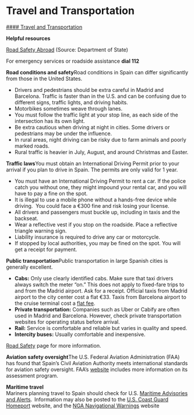 # Travel and Transportation

[#### Travel and Transportation](javascript:void(0); "Travel and Transportation")

**Helpful resources**

[Road Safety Abroad](https://travel.state.gov/content/travel/en/international-travel/before-you-go/driving-and-road-safety.html) (Source: Department of State)

For emergency services or roadside assistance **dial 112**

**Road conditions and safety**Road conditions in Spain can differ significantly from those in the United States.

* Drivers and pedestrians should be extra careful in Madrid and Barcelona. Traffic is faster than in the U.S. and can be confusing due to different signs, traffic lights, and driving habits.
* Motorbikes sometimes weave through lanes.
* You must follow the traffic light at your stop line, as each side of the intersection has its own light.
* Be extra cautious when driving at night in cities. Some drivers or pedestrians may be under the influence.
* In rural areas, night driving can be risky due to farm animals and poorly marked roads.
* Rural traffic is heavier in July, August, and around Christmas and Easter.

**Traffic laws**You must obtain an International Driving Permit prior to your arrival if you plan to drive in Spain. The permits are only valid for 1 year.

* You must have an International Driving Permit to rent a car. If the police catch you without one, they might impound your rental car, and you will have to pay a fine on the spot.
* It is illegal to use a mobile phone without a hands-free device while driving.  You could face a €300 fine and risk losing your license.
* All drivers and passengers must buckle up, including in taxis and the backseat.
* Wear a reflective vest if you stop on the roadside. Place a reflective triangle warning sign.
* Liability insurance is required to drive any car or motorcycle.
* If stopped by local authorities, you may be fined on the spot. You will get a receipt for payment.

**Public transportation**Public transportation in large Spanish cities is generally excellent.

* **Cabs:** Only use clearly identified cabs. Make sure that taxi drivers always switch the meter “on.” This does not apply to fixed-fare trips to and from the Madrid airport. Ask for a receipt. Official taxis from Madrid airport to the city center cost a flat €33. Taxis from Barcelona airport to the cruise terminal cost a [flat fee](https://usdos-my.sharepoint.com/personal/centolasm_state_gov/Documents/Infotaxi).
* **Private transportation:** Companies such as Uber or Cabify are often used in Madrid and Barcelona. However, check private transportation websites for operating status before arrival.
* **Rail:** Service is comfortable and reliable but varies in quality and speed.
* **Intercity buses:** Usually comfortable and inexpensive.

[Road Safety](https://travel.state.gov/content/travel/en/international-travel/before-you-go/driving-and-road-safety.html) page for more information.

**Aviation safety oversight**The U.S. Federal Aviation Administration (FAA) has found that Spain’s Civil Aviation Authority meets international standards for aviation safety oversight. FAA’s [website](https://www.faa.gov/about/initiatives/iasa) includes more information on its assessment program.

**Maritime travel**  
Mariners planning travel to Spain should check for U.S. [Maritime Advisories and Alerts](https://www.maritime.dot.gov/msci-advisories).  Information may also be posted to the [U.S. Coast Guard Homeport](https://mmcvqr.uscg.mil/missions) website, and the [NGA Navigational Warnings](https://msi.nga.mil/NavWarnings) website